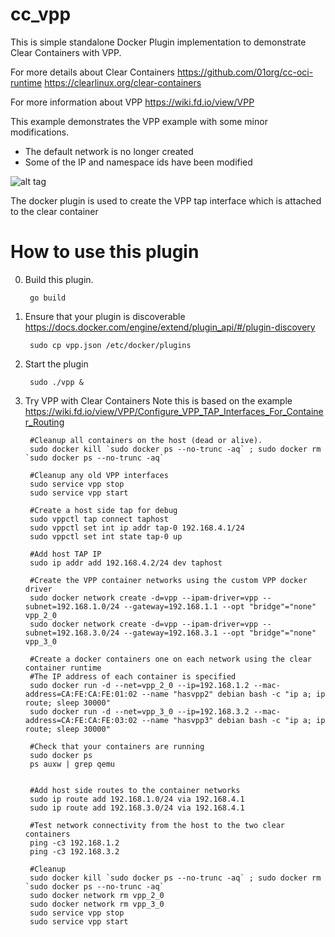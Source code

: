 # cc_vpp

This is simple standalone Docker Plugin implementation to demonstrate Clear Containers with VPP.

For more details about Clear Containers
https://github.com/01org/cc-oci-runtime
https://clearlinux.org/clear-containers

For more information about VPP
https://wiki.fd.io/view/VPP

This example demonstrates the VPP example with some minor modifications.
- The default network is no longer created
- Some of the IP and namespace ids have been modified

![alt tag](https://wiki.fd.io/images/3/3c/Vpp-tap-container-routing-example.png)

The docker plugin is used to create the VPP tap interface which is attached to the clear container

# How to use this plugin


0. Build this plugin. 

        go build

1. Ensure that your plugin is discoverable https://docs.docker.com/engine/extend/plugin_api/#/plugin-discovery

        sudo cp vpp.json /etc/docker/plugins


2. Start the plugin

        sudo ./vpp &

3. Try VPP with Clear Containers
   Note this is based on the example https://wiki.fd.io/view/VPP/Configure_VPP_TAP_Interfaces_For_Container_Routing

        #Cleanup all containers on the host (dead or alive).
        sudo docker kill `sudo docker ps --no-trunc -aq` ; sudo docker rm `sudo docker ps --no-trunc -aq`

        #Cleanup any old VPP interfaces
        sudo service vpp stop
        sudo service vpp start

        #Create a host side tap for debug
        sudo vppctl tap connect taphost
        sudo vppctl set int ip addr tap-0 192.168.4.1/24
        sudo vppctl set int state tap-0 up

        #Add host TAP IP
        sudo ip addr add 192.168.4.2/24 dev taphost

        #Create the VPP container networks using the custom VPP docker driver
        sudo docker network create -d=vpp --ipam-driver=vpp --subnet=192.168.1.0/24 --gateway=192.168.1.1 --opt "bridge"="none" vpp_2_0
        sudo docker network create -d=vpp --ipam-driver=vpp --subnet=192.168.3.0/24 --gateway=192.168.3.1 --opt "bridge"="none" vpp_3_0

        #Create a docker containers one on each network using the clear container runtime
        #The IP address of each container is specified
        sudo docker run -d --net=vpp_2_0 --ip=192.168.1.2 --mac-address=CA:FE:CA:FE:01:02 --name "hasvpp2" debian bash -c "ip a; ip route; sleep 30000"
        sudo docker run -d --net=vpp_3_0 --ip=192.168.3.2 --mac-address=CA:FE:CA:FE:03:02 --name "hasvpp3" debian bash -c "ip a; ip route; sleep 30000"

        #Check that your containers are running
        sudo docker ps
        ps auxw | grep qemu


        #Add host side routes to the container networks
        sudo ip route add 192.168.1.0/24 via 192.168.4.1
        sudo ip route add 192.168.3.0/24 via 192.168.4.1

        #Test network connectivity from the host to the two clear containers
        ping -c3 192.168.1.2
        ping -c3 192.168.3.2

        #Cleanup
        sudo docker kill `sudo docker ps --no-trunc -aq` ; sudo docker rm `sudo docker ps --no-trunc -aq`
        sudo docker network rm vpp_2_0
        sudo docker network rm vpp_3_0
        sudo service vpp stop
        sudo service vpp start
